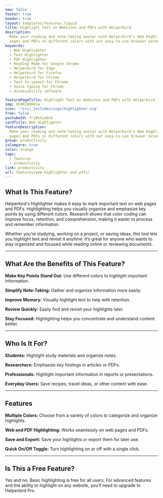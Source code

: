 ```yaml
---
new: false
footer: true
header: true
layout: templates/features.liquid
title: Highlight Text on Websites and PDFs with Helperbird
description:
  Make your reading and note-taking easier with Helperbird's Web Highlighter. Highlight text on web
  pages and PDFs in different colors with our easy-to-use browser extension.
keywords:
  - Web Highlighter
  - Text Highlighter
  - PDF Highlighter
  - Reading Mode for Google Chrome
  - Helperbird for Edge
  - Helperbird for Firefox
  - Helperbird for Chrome
  - Text to speech for Chrome
  - Voice typing for Chrome
  - Accessibility software

featurePageTitle: Highlight Text on Websites and PDFs with Helperbird
img: 950R2dDH4lw
icon: '/src/_includes/svgs/highlighter.svg'
free: false
youtubeId: frjBvXjwbnk
cardTitle: Web Highlighter
featureDescription:
  Make your reading and note-taking easier with Helperbird's Web Highlighter. Highlight text on web
  pages and PDFs in different colors with our easy-to-use browser extension.
group: productivity
isCompare: true 
color: orange
tags:
  - features
  - productivity
link: productivity
url: features/web-highlighter-and-pdfs/
---
```



## What Is This Feature?

Helperbird's Highlighter makes it easy to mark important text on web pages and PDFs. Highlighting helps you visually organize and emphasize key points by using different colors. Research shows that color coding can improve focus, retention, and comprehension, making it easier to process and remember information.

Whether you’re studying, working on a project, or saving ideas, this tool lets you highlight text and revisit it anytime. It’s great for anyone who wants to stay organized and focused while reading online or reviewing documents.

---

## What Are the Benefits of This Feature?


**Make Key Points Stand Out:** Use different colors to highlight important information.  

**Simplify Note-Taking:** Gather and organize information more easily.  

**Improve Memory:** Visually highlight text to help with retention.  

**Review Quickly:** Easily find and revisit your highlights later.  

**Stay Focused:** Highlighting helps you concentrate and understand content better.  

---

## Who Is It For?


**Students:** Highlight study materials and organize notes.  

**Researchers:** Emphasize key findings in articles or PDFs.  

**Professionals:** Highlight important information in reports or presentations.  

**Everyday Users:** Save recipes, travel ideas, or other content with ease.  

---

## Features


**Multiple Colors:** Choose from a variety of colors to categorize and organize highlights.  

**Web and PDF Highlighting:** Works seamlessly on web pages and PDFs.  

**Save and Export:** Save your highlights or export them for later use.  

**Quick On/Off Toggle:** Turn highlighting on or off with a single click.  


---

## Is This a Free Feature?

Yes and no. Basic highlighting is free for all users. For advanced features and the ability to highlight on any website, you’ll need to upgrade to Helperbird Pro.
